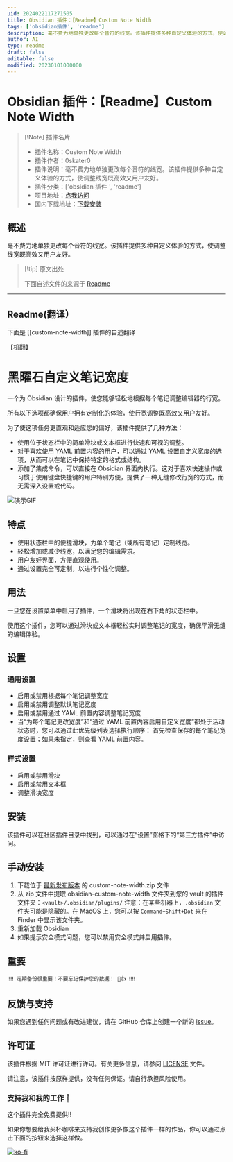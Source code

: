 ```yaml
---
uid: 2024022117271505
title: Obsidian 插件：【Readme】Custom Note Width
tags: ['obsidian插件', 'readme']
description: 毫不费力地单独更改每个音符的线宽。该插件提供多种自定义体验的方式，使调整线宽既高效又用户友好。
author: AI
type: readme
draft: false
editable: false
modified: 20230101000000
---
```


# Obsidian 插件：【Readme】Custom Note Width

> [!Note] 插件名片
> - 插件名称：Custom Note Width
> - 插件作者：0skater0
> - 插件说明：毫不费力地单独更改每个音符的线宽。该插件提供多种自定义体验的方式，使调整线宽既高效又用户友好。
> - 插件分类：['obsidian 插件 ', 'readme']
> - 项目地址：[点我访问](https://github.com/0skater0/obsidian-custom-note-width)
> - 国内下载地址：[下载安装](https://pkmer.cn/products/plugin/pluginMarket/?custom-note-width)

## 概述

毫不费力地单独更改每个音符的线宽。该插件提供多种自定义体验的方式，使调整线宽既高效又用户友好。

> [!tip] 原文出处
>
>下面自述文件的来源于 [Readme](https://ghproxy.net/https://raw.githubusercontent.com/0skater0/obsidian-custom-note-width/main/README.md)

---

## Readme(翻译）

下面是 [[custom-note-width]] 插件的自述翻译

【机翻】

# 黑曜石自定义笔记宽度

一个为 Obsidian 设计的插件，使您能够轻松地根据每个笔记调整编辑器的行宽。

所有以下选项都确保用户拥有定制化的体验，使行宽调整既高效又用户友好。

为了使这项任务更直观和适应您的偏好，该插件提供了几种方法：

- 使用位于状态栏中的简单滑块或文本框进行快速和可视的调整。
- 对于喜欢使用 YAML 前置内容的用户，可以通过 YAML 设置自定义宽度的选项，从而可以在笔记中保持特定的格式或结构。
- 添加了集成命令，可以直接在 Obsidian 界面内执行。这对于喜欢快速操作或习惯于使用键盘快捷键的用户特别方便，提供了一种无缝修改行宽的方式，而无需深入设置或代码。

![演示GIF](https://cdn.pkmer.cn/covers/custom-note-width_2_0.gif!pkmer)

## 特点

- 使用状态栏中的便捷滑块，为单个笔记（或所有笔记）定制线宽。
- 轻松增加或减少线宽，以满足您的编辑需求。
- 用户友好界面，方便直观使用。
- 通过设置完全可定制，以进行个性化调整。

## 用法

一旦您在设置菜单中启用了插件，一个滑块将出现在右下角的状态栏中。

使用这个插件，您可以通过滑块或文本框轻松实时调整笔记的宽度，确保平滑无缝的编辑体验。

## 设置

### 通用设置

- 启用或禁用根据每个笔记调整宽度
- 启用或禁用调整默认笔记宽度
- 启用或禁用通过 YAML 前置内容调整笔记宽度
- 当“为每个笔记更改宽度”和“通过 YAML 前置内容启用自定义宽度”都处于活动状态时，您可以通过此优先级列表选择执行顺序：
     首先检查保存的每个笔记宽度设置；如果未指定，则查看 YAML 前置内容。

### 样式设置

- 启用或禁用滑块
- 启用或禁用文本框
- 调整滑块宽度

## 安装

该插件可以在社区插件目录中找到，可以通过在“设置”窗格下的“第三方插件”中访问。

## 手动安装

1. 下载位于 [最新发布版本](https://github.com/0skater0/obsidian-custom-note-width/releases) 的 custom-note-width.zip 文件
2. 从 zip 文件中提取 obsidian-custom-note-width 文件夹到您的 vault 的插件文件夹：`<vault>/.obsidian/plugins/` 注意：在某些机器上，`.obsidian` 文件夹可能是隐藏的。在 MacOS 上，您可以按 `Command+Shift+Dot` 来在 Finder 中显示该文件夹。
3. 重新加载 Obsidian
4. 如果提示安全模式问题，您可以禁用安全模式并启用插件。

## 重要

    ‼️‼️ 定期备份很重要！不要忘记保护您的数据！ 🥹👍 ‼️‼️

## 反馈与支持

如果您遇到任何问题或有改进建议，请在 GitHub 仓库上创建一个新的 [issue](https://github.com/0skater0/obsidian-custom-note-width/issues)。

## 许可证

该插件根据 MIT 许可证进行许可。有关更多信息，请参阅 [LICENSE](LICENSE) 文件。

请注意，该插件按原样提供，没有任何保证。请自行承担风险使用。

### 支持我和我的工作 🙏

这个插件完全免费提供‼️

如果你想要给我买杯咖啡来支持我创作更多像这个插件一样的作品，你可以通过点击下面的按钮来选择这样做。

[![ko-fi](https://ko-fi.com/img/githubbutton_sm.svg)](https://ko-fi.com/P5P7NLC40)
